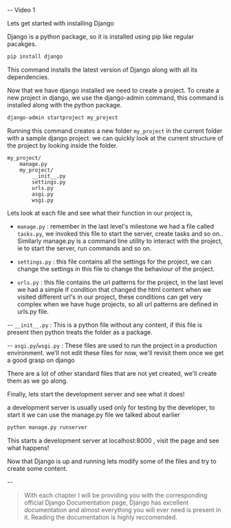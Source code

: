 -- Video 1

Lets get started with installing Django

Django is a python package, so it is installed using pip like regular pacakges.

```bash
pip install django
```

This command installs the latest version of Django along with all its dependencies.

Now that we have django installed we need to create a project. To create a new project in django, we use the django-admin command, this command is installed along with the python package.

```bash
django-admin startproject my_project
```

Running this command creates a new folder `my_project` in the current folder with a sample django project. we can quickly look at the current structure of the project by looking inside the folder.

```
my_project/
    manage.py
    my_project/
        __init__.py
        settings.py
        urls.py
        asgi.py
        wsgi.py
```

Lets look at each file and see what their function in our project is,

- `manage.py` : remember in the last level's milestone we had a file called `tasks.py`, we invoked this file to start the server, create tasks and so on.. Similarly manage.py is a command line utility to interact with the project, ie to start the server, run commands and so on.

- `settings.py` : this file contains all the settings for the project, we can change the settings in this file to change the behaviour of the project.

- `urls.py` : this file contains the url patterns for the project, in the last level we had a simple if condition that changed the html content when we visited different url's in our project, these conditions can get very complex when we have huge projects, so all url patterns are defined in urls.py file.

-- `__init__.py` : This is a python file without any content, if this file is present then python treats the folder as a package.

-- `asgi.py`/`wsgi.py` : These files are used to run the project in a production environment. we'll not edit these files for now, we'll revisit them once we get a good grasp on django

There are a lot of other standard files that are not yet created, we'll create them as we go along.

Finally, lets start the development server and see what it does!

a development server is usually used only for testing by the developer, to start it we can use the manage.py file we talked about earlier

```bash
python manage.py runserver
```

This starts a development server at localhost:8000 , visit the page and see what happens!

Now that Django is up and running lets modify some of the files and try to create some content.

--

> With each chapter I will be providing you with the corresponding official Django Documentation page, Django has excellent documentation and almost everything you will ever need is present in it. Reading the documentation is highly reccomended.
